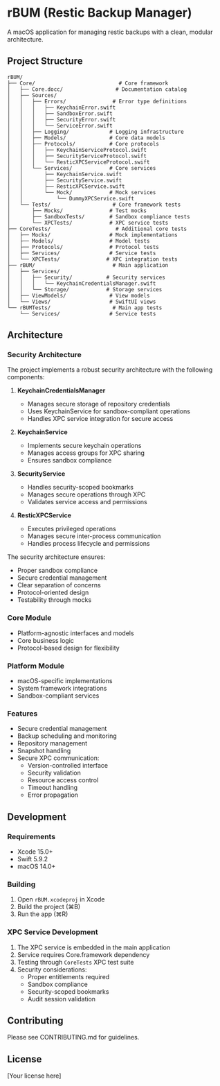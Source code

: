 # rBUM (Restic Backup Manager)

A macOS application for managing restic backups with a clean, modular architecture.

## Project Structure

```
rBUM/
├── Core/                           # Core framework
│   ├── Core.docc/                 # Documentation catalog
│   ├── Sources/
│   │   ├── Errors/               # Error type definitions
│   │   │   ├── KeychainError.swift
│   │   │   ├── SandboxError.swift
│   │   │   ├── SecurityError.swift
│   │   │   └── ServiceError.swift
│   │   ├── Logging/             # Logging infrastructure
│   │   ├── Models/              # Core data models
│   │   ├── Protocols/           # Core protocols
│   │   │   ├── KeychainServiceProtocol.swift
│   │   │   ├── SecurityServiceProtocol.swift
│   │   │   └── ResticXPCServiceProtocol.swift
│   │   └── Services/            # Core services
│   │       ├── KeychainService.swift
│   │       ├── SecurityService.swift
│   │       ├── ResticXPCService.swift
│   │       └── Mock/            # Mock services
│   │           └── DummyXPCService.swift
│   └── Tests/                    # Core framework tests
│       ├── Mocks/               # Test mocks
│       ├── SandboxTests/        # Sandbox compliance tests
│       └── XPCTests/            # XPC service tests
├── CoreTests/                     # Additional core tests
│   ├── Mocks/                   # Mock implementations
│   ├── Models/                  # Model tests
│   ├── Protocols/               # Protocol tests
│   ├── Services/                # Service tests
│   └── XPCTests/               # XPC integration tests
├── rBUM/                         # Main application
│   ├── Services/
│   │   ├── Security/           # Security services
│   │   │   └── KeychainCredentialsManager.swift
│   │   └── Storage/            # Storage services
│   ├── ViewModels/              # View models
│   └── Views/                   # SwiftUI views
└── rBUMTests/                    # Main app tests
    └── Services/                # Service tests
```

## Architecture

### Security Architecture

The project implements a robust security architecture with the following components:

1. **KeychainCredentialsManager**
   - Manages secure storage of repository credentials
   - Uses KeychainService for sandbox-compliant operations
   - Handles XPC service integration for secure access

2. **KeychainService**
   - Implements secure keychain operations
   - Manages access groups for XPC sharing
   - Ensures sandbox compliance

3. **SecurityService**
   - Handles security-scoped bookmarks
   - Manages secure operations through XPC
   - Validates service access and permissions

4. **ResticXPCService**
   - Executes privileged operations
   - Manages secure inter-process communication
   - Handles process lifecycle and permissions

The security architecture ensures:
- Proper sandbox compliance
- Secure credential management
- Clear separation of concerns
- Protocol-oriented design
- Testability through mocks

### Core Module
- Platform-agnostic interfaces and models
- Core business logic
- Protocol-based design for flexibility

### Platform Module
- macOS-specific implementations
- System framework integrations
- Sandbox-compliant services

### Features
- Secure credential management
- Backup scheduling and monitoring
- Repository management
- Snapshot handling
- Secure XPC communication:
  * Version-controlled interface
  * Security validation
  * Resource access control
  * Timeout handling
  * Error propagation

## Development

### Requirements
- Xcode 15.0+
- Swift 5.9.2
- macOS 14.0+

### Building
1. Open `rBUM.xcodeproj` in Xcode
2. Build the project (⌘B)
3. Run the app (⌘R)

### XPC Service Development
1. The XPC service is embedded in the main application
2. Service requires Core.framework dependency
3. Testing through `CoreTests` XPC test suite
4. Security considerations:
   - Proper entitlements required
   - Sandbox compliance
   - Security-scoped bookmarks
   - Audit session validation

## Contributing
Please see CONTRIBUTING.md for guidelines.

## License
[Your license here]

